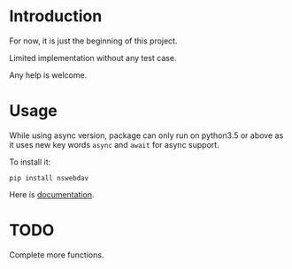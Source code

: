 # Introduction

For now, it is just the beginning of this project.

Limited implementation without any test case.

Any help is welcome.

# Usage

While using async version, package can only run on python3.5 or above as it uses new key words `async` and `await` for async support.

To install it:

`pip install nswebdav`

Here is [documentation](http://nswebdav.readthedocs.io/en/latest/index.html "Documentation for nswebdav").

# TODO

Complete more functions.
